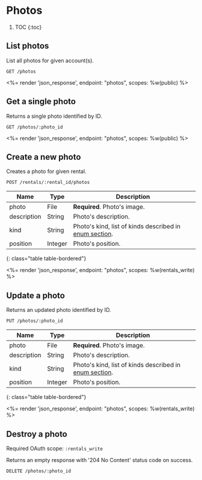 # Photos

1. TOC
{:toc}

## List photos

List all photos for given account(s).

~~~
GET /photos
~~~

<%= render 'json_response', endpoint: "photos",
  scopes: %w(public) %>

## Get a single photo

Returns a single photo identified by ID.

~~~
GET /photos/:photo_id
~~~

<%= render 'json_response', endpoint: "photos",
  scopes: %w(public) %>

## Create a new photo

Creates a photo for given rental.

~~~~
POST /rentals/:rental_id/photos
~~~~

Name             | Type    | Description
-----------------|---------|------------
photo            | File    | **Required**. Photo's image.
description      | String  | Photo's description.
kind             | String  | Photo's kind, list of kinds described in [enum section](/reference/enums/#photo-kinds).
position         | Integer | Photo's position.
{: class="table table-bordered"}

<%= render 'json_response', endpoint: "photos",
  scopes: %w(rentals_write) %>

## Update a photo

Returns an updated photo identified by ID.

~~~
PUT /photos/:photo_id
~~~

Name             | Type    | Description
-----------------|---------|------------
photo            | File    | **Required**. Photo's image.
description      | String  | Photo's description.
kind             | String  | Photo's kind, list of kinds described in [enum section](/reference/enums/#photo-kinds).
position         | Integer | Photo's position.
{: class="table table-bordered"}

<%= render 'json_response', endpoint: "photos",
  scopes: %w(rentals_write) %>

## Destroy a photo

Required OAuth scope: `:rentals_write`

Returns an empty response with '204 No Content' status code on success.

~~~~~~
DELETE /photos/:photo_id
~~~~~~
